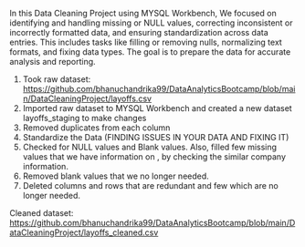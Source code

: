 In this Data Cleaning Project using MYSQL Workbench, We focused on identifying and handling missing or NULL values, correcting inconsistent or incorrectly formatted data, and ensuring standardization across data entries. This includes tasks like filling or removing nulls, normalizing text formats, and fixing data types. The goal is to prepare the data for accurate analysis and reporting.

1. Took raw dataset: https://github.com/bhanuchandrika99/DataAnalyticsBootcamp/blob/main/DataCleaningProject/layoffs.csv
2. Imported raw dataset to MYSQL Workbench and created a new dataset layoffs_staging to make changes 
3. Removed duplicates from each column
4. Standardize the Data (FINDING ISSUES IN YOUR DATA AND FIXING IT)
5. Checked for NULL values and Blank values. Also, filled few missing values that we have information on , by checking the similar company information.
6. Removed blank values that we no longer needed.
7. Deleted columns and rows that are redundant and few which are no longer needed.

Cleaned dataset: https://github.com/bhanuchandrika99/DataAnalyticsBootcamp/blob/main/DataCleaningProject/layoffs_cleaned.csv
